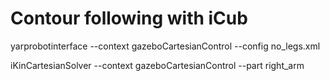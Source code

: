 Contour following with iCub
======================

yarprobotinterface --context gazeboCartesianControl --config no_legs.xml

iKinCartesianSolver --context gazeboCartesianControl --part right_arm

